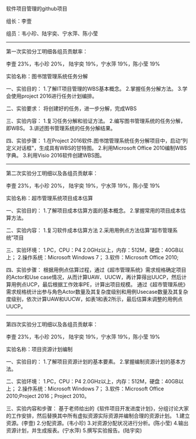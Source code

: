 软件项目管理的github项目

组长：李壹

组员：韦小珍、陆宇奕、宁水萍、陈小莹
*******************************************************************************

第一次实验分工明细各组员贡献率：

李壹 23%，韦小珍 20%， 陆宇奕 19%，宁水萍 19%，陈小莹 19%

实验名称：图书馆管理系统任务分解

一、实验目的：
1.了解IT项目管理的WBS基本概念。
2.掌握任务分解方法。
3.学会使用project 2016进行任务计划编排。

二、实验要求：
  将创建好的任务，进一步分解，完成WBS

三、实验内容：
1.复习任务分解和验证方法。
2.编写图书管理系统的任务分解，即WBS。
3.讲述图书管理系统的任务分解结果。

四、实验步骤：
1.在Project 2016软件.图书馆管理系统任务分解项目中，启动“列定义对话框"，生成具有WBS的甘特图。
2.利用Microsoft Office 2010编制WBS字典。
3.利用Visio 2016软件创建WBS图。
******************************************************************************

第二次实验分工明细以及各组员贡献率：

李壹 23%，韦小珍 20%， 陆宇奕 19%，宁水萍 19%，陈小莹 19%

实验名称：超市管理系统项目成本估算

一、实验目的：
1.了解项目成本估算方面的基本概念。
2.掌握常用的项目成本估算方法。

二、实验内容：
1.复习软件成本估算方法
2.采用用例点方法估算“超市管理系统”项目

三、实验环境：
1.PC，CPU：P4 2.0GHz以上，内存：512M，硬盘：40GB以上；
2.操作系统：Microsoft Windows 7；
3.软件：Microsoft Office 2010;

四、实验步骤：
根据用例点估算过程，通过《超市管理系统》需求规格确定项目的Actor和Use case情况，从而计算UAW、UUCW，再计算得出UUCP，然后计算用例点UCP，最后根据工作效率PE，计算出项目规模。
通过《超市管理系统》需求规格统计出参与角色Actor数量及其复杂度级别和用例Usecase数量及其复杂度级别，依次计算UAW和UUCW，如表1和表2所示，最后估算未调整的用例点UUCP。
******************************************************************************

第四次实验分工明细以及各组员贡献率：

李壹 23%，韦小珍 20%， 陆宇奕 19%，宁水萍 19%，陈小莹 19%

实验名称：项目资源计划编制

一、实验目的：
1.了解项目资源计划的基本要素。
2.掌握编制资源计划的基本方法。

二、实验环境：
1.PC，CPU：P4 2.0GHz以上，内存：512M，硬盘：40GB以上；
2.操作系统：Microsoft Windows 7；
3.软件：Microsoft Office 2010;Project 2016；Project 2010。

三、实验内容和步骤：
基于老师给出的《软件项目开发进度计划》，分组讨论大家的工作安排，然后替换其中所有虚拟资源实际资源并编制合理的资源计划。
1.建立资源。(李壹)
2.分配资源。(韦小珍)
3.对资源分配状况进行分析。(陈小莹)
4.输出资源计划，并生成报表。(宁水萍)
5.撰写实验报告。(陆宇奕)

